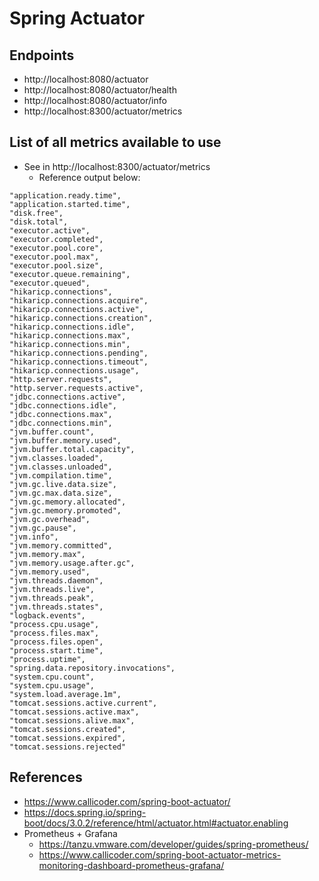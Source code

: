 # Spring Actuator

## Endpoints

* http://localhost:8080/actuator
* http://localhost:8080/actuator/health
* http://localhost:8080/actuator/info
* http://localhost:8300/actuator/metrics

## List of all metrics available to use

* See in http://localhost:8300/actuator/metrics
  * Reference output below:

```
"application.ready.time",
"application.started.time",
"disk.free",
"disk.total",
"executor.active",
"executor.completed",
"executor.pool.core",
"executor.pool.max",
"executor.pool.size",
"executor.queue.remaining",
"executor.queued",
"hikaricp.connections",
"hikaricp.connections.acquire",
"hikaricp.connections.active",
"hikaricp.connections.creation",
"hikaricp.connections.idle",
"hikaricp.connections.max",
"hikaricp.connections.min",
"hikaricp.connections.pending",
"hikaricp.connections.timeout",
"hikaricp.connections.usage",
"http.server.requests",
"http.server.requests.active",
"jdbc.connections.active",
"jdbc.connections.idle",
"jdbc.connections.max",
"jdbc.connections.min",
"jvm.buffer.count",
"jvm.buffer.memory.used",
"jvm.buffer.total.capacity",
"jvm.classes.loaded",
"jvm.classes.unloaded",
"jvm.compilation.time",
"jvm.gc.live.data.size",
"jvm.gc.max.data.size",
"jvm.gc.memory.allocated",
"jvm.gc.memory.promoted",
"jvm.gc.overhead",
"jvm.gc.pause",
"jvm.info",
"jvm.memory.committed",
"jvm.memory.max",
"jvm.memory.usage.after.gc",
"jvm.memory.used",
"jvm.threads.daemon",
"jvm.threads.live",
"jvm.threads.peak",
"jvm.threads.states",
"logback.events",
"process.cpu.usage",
"process.files.max",
"process.files.open",
"process.start.time",
"process.uptime",
"spring.data.repository.invocations",
"system.cpu.count",
"system.cpu.usage",
"system.load.average.1m",
"tomcat.sessions.active.current",
"tomcat.sessions.active.max",
"tomcat.sessions.alive.max",
"tomcat.sessions.created",
"tomcat.sessions.expired",
"tomcat.sessions.rejected"
```

## References

* https://www.callicoder.com/spring-boot-actuator/
* https://docs.spring.io/spring-boot/docs/3.0.2/reference/html/actuator.html#actuator.enabling
* Prometheus + Grafana
  * https://tanzu.vmware.com/developer/guides/spring-prometheus/
  * https://www.callicoder.com/spring-boot-actuator-metrics-monitoring-dashboard-prometheus-grafana/
